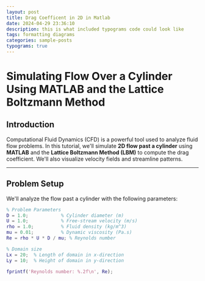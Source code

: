 ```yaml
---
layout: post
title: Drag Coefficent in 2D in Matlab 
date: 2024-04-29 23:36:10
description: this is what included typograms code could look like
tags: formatting diagrams
categories: sample-posts
typograms: true
---
```

# Simulating Flow Over a Cylinder Using MATLAB and the Lattice Boltzmann Method

## Introduction

Computational Fluid Dynamics (CFD) is a powerful tool used to analyze fluid flow problems. In this tutorial, we'll simulate **2D flow past a cylinder** using **MATLAB** and the **Lattice Boltzmann Method (LBM)** to compute the drag coefficient. We'll also visualize velocity fields and streamline patterns.

---

## Problem Setup

We'll analyze the flow past a cylinder with the following parameters:

```matlab
% Problem Parameters
D = 1.0;            % Cylinder diameter (m)
U = 1.0;            % Free-stream velocity (m/s)
rho = 1.0;          % Fluid density (kg/m^3)
mu = 0.01;          % Dynamic viscosity (Pa.s)
Re = rho * U * D / mu; % Reynolds number

% Domain size
Lx = 20;  % Length of domain in x-direction
Ly = 10;  % Height of domain in y-direction

fprintf('Reynolds number: %.2f\n', Re);

